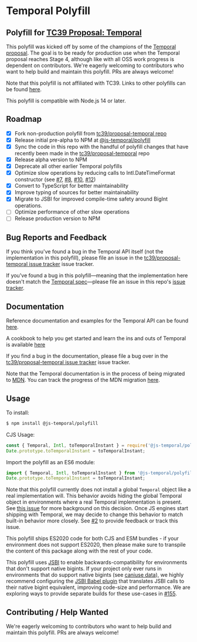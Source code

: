 # Temporal Polyfill

## Polyfill for [TC39 Proposal: Temporal](https://github.com/tc39/proposal-temporal)

This polyfill was kicked off by some of the champions of the [Temporal proposal](https://github.com/tc39/proposal-temporal).
The goal is to be ready for production use when the Temporal proposal reaches Stage 4, although like with all OSS work progress is dependent on contributors.
We're eagerly welcoming to contributors who want to help build and maintain this polyfill.
PRs are always welcome!

Note that this polyfill is not affiliated with TC39. Links to other polyfills can be found [here](https://github.com/tc39/proposal-temporal/tree/main/#polyfills).

This polyfill is compatible with Node.js 14 or later.

## Roadmap

- [x] Fork non-production polyfill from [tc39/proposal-temporal repo](https://github.com/tc39/proposal-temporal/tree/main/polyfill)
- [x] Release initial pre-alpha to NPM at [@js-temporal/polyfill](https://www.npmjs.com/package/@js-temporal/polyfill)
- [x] Sync the code in this repo with the handful of polyfill changes that have recently been made in the [tc39/proposal-temporal](https://github.com/tc39/proposal-temporal) repo
- [x] Release alpha version to NPM
- [x] Deprecate all other earlier Temporal polyfills
- [x] Optimize slow operations by reducing calls to Intl.DateTimeFormat constructor (see [#7](https://github.com/js-temporal/temporal-polyfill/issues/7), [#8](https://github.com/js-temporal/temporal-polyfill/pull/8), [#10](https://github.com/js-temporal/temporal-polyfill/pull/10), [#12](https://github.com/js-temporal/temporal-polyfill/pull/12))
- [x] Convert to TypeScript for better maintainability
- [x] Improve typing of sources for better maintainability
- [x] Migrate to JSBI for improved compile-time safety around BigInt operations.
- [ ] Optimize performance of other slow operations
- [ ] Release production version to NPM

## Bug Reports and Feedback

If you think you've found a bug in the Temporal API itself (not the implementation in this polyfill), please file an issue in the [tc39/proposal-temporal issue tracker](https://github.com/tc39/proposal-temporal/issues) issue tracker.

If you've found a bug in this polyfill&mdash;meaning that the implementation here doesn't match the [Temporal spec](https://tc39.es/proposal-temporal/)&mdash;please file an issue in this repo's [issue tracker](https://github.com/js-temporal/temporal-polyfill/issues).

## Documentation

Reference documentation and examples for the Temporal API can be found [here](https://tc39.es/proposal-temporal/docs/index.html).

A cookbook to help you get started and learn the ins and outs of Temporal is available [here](https://tc39.es/proposal-temporal/docs/index.html)

If you find a bug in the documentation, please file a bug over in the [tc39/proposal-temporal issue tracker](https://github.com/tc39/proposal-temporal/issues) issue tracker.

Note that the Temporal documentation is in the process of being migrated to [MDN](https://developer.mozilla.org/en-US/docs/Web/JavaScript).
You can track the progress of the MDN migration [here](https://github.com/tc39/proposal-temporal/issues/1449).

## Usage

To install:

```bash
$ npm install @js-temporal/polyfill
```

CJS Usage:

```javascript
const { Temporal, Intl, toTemporalInstant } = require('@js-temporal/polyfill');
Date.prototype.toTemporalInstant = toTemporalInstant;
```

Import the polyfill as an ES6 module:

```javascript
import { Temporal, Intl, toTemporalInstant } from '@js-temporal/polyfill';
Date.prototype.toTemporalInstant = toTemporalInstant;
```

Note that this polyfill currently does not install a global `Temporal` object like a real implementation will.
This behavior avoids hiding the global Temporal object in environments where a real Temporal implementation is present.
See [this issue](https://github.com/tc39/proposal-temporal/issues/778) for more background on this decision.
Once JS engines start shipping with Temporal, we may decide to change this behavior to match built-in behavior more closely.
See [#2](https://github.com/js-temporal/temporal-polyfill/issues/2) to provide feedback or track this issue.

This polyfill ships ES2020 code for both CJS and ESM bundles - if your
environment does not support ES2020, then please make sure to transpile the
content of this package along with the rest of your code.

This polyfill uses [JSBI](https://github.com/GoogleChromeLabs/jsbi) to enable backwards-compatibility for environments that don't support native bigints. If your project only ever runs in environments that do support native bigints (see [caniuse data](https://caniuse.com/bigint)), we highly recommend configuring the [JSBI Babel plugin](https://github.com/GoogleChromeLabs/babel-plugin-transform-jsbi-to-bigint) that translates JSBI calls to their native bigint equivalent, improving code-size and performance. We are exploring ways to provide separate builds for these use-cases in [#155](https://github.com/js-temporal/temporal-polyfill/issues/155).

## Contributing / Help Wanted

We're eagerly welcoming to contributors who want to help build and maintain this polyfill.
PRs are always welcome!
